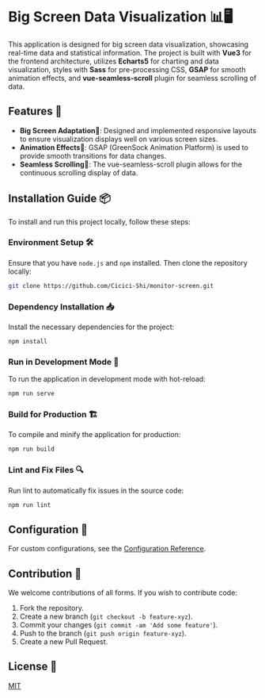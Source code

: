 # Big Screen Data Visualization 📊🖥️

This application is designed for big screen data visualization, showcasing real-time data and statistical information. The project is built with **Vue3** for the frontend architecture, utilizes **Echarts5** for charting and data visualization, styles with **Sass** for pre-processing CSS, **GSAP** for smooth animation effects, and **vue-seamless-scroll** plugin for seamless scrolling of data.

## Features 🌟

- **Big Screen Adaptation**📐: Designed and implemented responsive layouts to ensure visualization displays well on various screen sizes.
- **Animation Effects**💫: GSAP (GreenSock Animation Platform) is used to provide smooth transitions for data changes.
- **Seamless Scrolling**🔄: The vue-seamless-scroll plugin allows for the continuous scrolling display of data.

## Installation Guide 📦

To install and run this project locally, follow these steps:

### Environment Setup 🛠️

Ensure that you have `node.js` and `npm` installed. Then clone the repository locally:

```bash
git clone https://github.com/Cicici-Shi/monitor-screen.git
```

### Dependency Installation 📥

Install the necessary dependencies for the project:

```bash
npm install
```

### Run in Development Mode 🚀

To run the application in development mode with hot-reload:

```bash
npm run serve
```

### Build for Production 🏗️

To compile and minify the application for production:

```bash
npm run build
```

### Lint and Fix Files 🔍

Run lint to automatically fix issues in the source code:

```bash
npm run lint
```

## Configuration 🔧

For custom configurations, see the [Configuration Reference](https://cli.vuejs.org/config/).

## Contribution 👥

We welcome contributions of all forms. If you wish to contribute code:

1. Fork the repository.
2. Create a new branch (`git checkout -b feature-xyz`).
3. Commit your changes (`git commit -am 'Add some feature'`).
4. Push to the branch (`git push origin feature-xyz`).
5. Create a new Pull Request.

## License 📄

[MIT](LICENSE)
